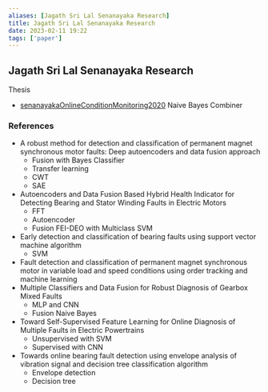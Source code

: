 ```yaml
---
aliases: [Jagath Sri Lal Senanayaka Research]
title: Jagath Sri Lal Senanayaka Research
date: 2023-02-11 19:22
tags: ['paper']
---
```


## Jagath Sri Lal Senanayaka Research

Thesis

- [senanayakaOnlineConditionMonitoring2020](../zotero/senanayakaOnlineConditionMonitoring2020.md) Naive Bayes Combiner

### References

- A robust method for detection and classification of permanent magnet synchronous motor faults: Deep autoencoders and data fusion approach
  - Fusion with Bayes Classifier
  - Transfer learning
  - CWT
  - SAE
- Autoencoders and Data Fusion Based Hybrid Health Indicator for Detecting Bearing and Stator Winding Faults in Electric Motors
  - FFT
  - Autoencoder
  - Fusion FEI-DEO with Multiclass SVM
- Early detection and classification of bearing faults using support vector machine algorithm
  - SVM
- Fault detection and classification of permanent magnet synchronous motor in variable load and speed conditions using order tracking and machine learning
- Multiple Classifiers and Data Fusion for Robust Diagnosis of Gearbox Mixed Faults
  - MLP and CNN
  - Fusion Naive Bayes
- Toward Self-Supervised Feature Learning for Online Diagnosis of Multiple Faults in Electric Powertrains
  - Unsupervised with SVM
  - Supervised with CNN
- Towards online bearing fault detection using envelope analysis of vibration signal and decision tree classification algorithm
  - Envelope detection
  - Decision tree
